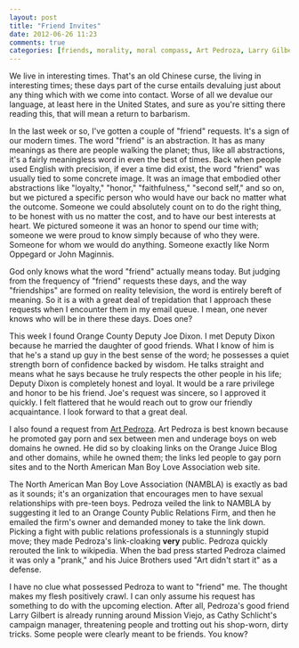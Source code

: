 ```yaml
---
layout: post
title: "Friend Invites"
date: 2012-06-26 11:23
comments: true
categories: [friends, morality, moral compass, Art Pedroza, Larry Gilbert, Mission Viejo, Cathy Schlicht, Mission Viejo Council Member Schlicht, Orange County Deputy, NAMBLA, Social Sites]
---
```

We live in interesting times. That's an old Chinese curse, the living in interesting times; these days part of the curse entails devaluing just about any thing which with we come into contact. Worse of all we devalue our language, at least here in the United States, and sure as you're sitting there reading this, that will mean a return to barbarism. 

In the last week or so, I've gotten a couple of "friend" requests. It's a sign of our modern times.  The word "friend" is an abstraction. It has as many meanings as there are people walking the planet; thus, like all abstractions, it's a fairly meaningless word in even the best of times. Back when people used English with precision, if ever a time did exist, the word "friend" was usually tied to some concrete image.  It was an image that embodied other abstractions like "loyalty," "honor," "faithfulness," "second self," and so on, but we pictured a specific person who would have our back no matter what the outcome. Someone we could absolutely count on to do the right thing, to be honest with us no matter the cost, and to have our best interests at heart. We pictured someone it was an honor to spend our time with; someone we were proud to know simply because of who they were. Someone for whom we would do anything. Someone exactly like Norm Oppegard or John Maginnis.

<!-- more -->

God only knows what the word "friend" actually means today. But judging from the frequency of "friend" requests these days, and the way "friendships" are formed on reality television, the word is entirely bereft of meaning. So it is a with a great deal of trepidation that I approach these requests when I encounter them in my email queue.  I mean, one never knows who will be in there these days.  Does one?

This week I found Orange County Deputy Joe Dixon. I met Deputy Dixon because he married the daughter of good friends. What I know of him is that he's a stand up guy in the best sense of the word; he possesses a quiet strength born of confidence backed by wisdom. He talks straight and means what he says because he truly respects the other people in his life; Deputy Dixon is completely honest and loyal. It would be a rare privilege and honor to be his friend. Joe's request was sincere, so I approved it quickly.  I felt flattered that he would reach out to grow our friendly acquaintance. I look forward to that a great deal.

I also found a request from [Art Pedroza](http://www.readwriteweb.com/enterprise/2011/12/blogger-v-blogger-socal-cybers.php). Art Pedroza is best known because he promoted gay porn and sex between men and underage boys on web domains he owned. He did so by cloaking links on the Orange Juice Blog and other domains, while he owned them; the links led people to gay porn sites and to the North American Man Boy Love Association web site. 

The North American Man Boy Love Association (NAMBLA) is exactly as bad as it sounds; it's an organization that encourages men to have sexual relationships with pre-teen boys.  Pedroza veiled the link to NAMBLA by suggesting it led to an Orange County Public Relations Firm, and then he emailed the firm's owner and demanded money to take the link down. Picking a fight with public relations professionals is a stunningly stupid move; they made Pedroza's link-cloaking **very** public. Pedroza quickly rerouted the link to wikipedia. When the bad press started Pedroza claimed it was only a "prank," and his Juice Brothers used "Art didn't start it" as a defense.

I have no clue what possessed Pedroza to want to "friend" me. The thought makes my flesh positively crawl.  I can only assume his request has something to do with the upcoming election.  After all, Pedroza's good friend Larry Gilbert is already running around Mission Viejo, as Cathy Schlicht's campaign manager, threatening people and trotting out his shop-worn, dirty tricks.  Some people were clearly meant to be friends.  You know?